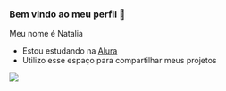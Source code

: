### Bem vindo ao meu perfil 🍒

Meu nome é Natalia 

- Estou estudando na [Alura](https://www.alura.com.br)
- Utilizo esse espaço para compartilhar meus projetos 

 ![](https://media0.giphy.com/media/13ETTwaYwKMfmg/giphy.webp?cid=6c09b952s2p8420ps1ervjqik3b7cl2xoiv98ekc3tr9d8wn&ep=v1_internal_gif_by_id&rid=giphy.webp&ct=g)
